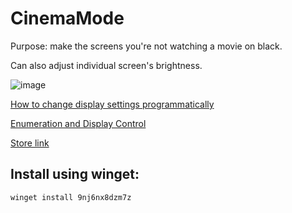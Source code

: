# CinemaMode

Purpose: make the screens you're not watching a movie on black.

Can also adjust individual screen's brightness.

![image](https://user-images.githubusercontent.com/16213022/172218137-9018eb16-2b09-484c-aea8-6c7b8419c192.png)

[How to change display settings programmatically](https://www.asawicki.info/news_1637_how_to_change_display_mode_using_winapi#:~:text=To%20change%20display%20mode%2C%20use%20function%20ChangeDisplaySettingsEx.%20As,%2AlpDevMode%29%2C%20pass%20structure%20filled%20with%20desired%20Display%20Settings.)

[Enumeration and Display Control](https://learn.microsoft.com/en-us/windows/win32/gdi/enumeration-and-display-control)


[Store link](https://apps.microsoft.com/detail/9nj6nx8dzm7z?hl=en-us&gl=DE)

## Install using winget:
```cmd
winget install 9nj6nx8dzm7z
```
